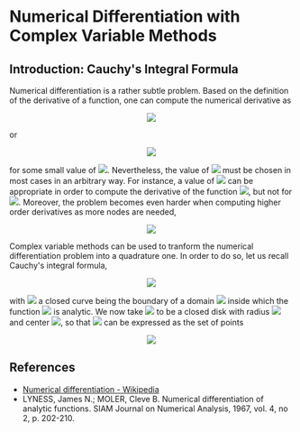# Numerical Differentiation with Complex Variable Methods

## Introduction: Cauchy's Integral Formula

Numerical differentiation is a rather subtle problem. Based on the definition of the derivative of a function, one can compute the numerical derivative as

<p align="center">
  <img src="https://latex.codecogs.com/gif.latex?f%5E%5Cprime%20%5Cleft%28%20x%20%5Cright%29%20%3D%20%5Cfrac%7Bf%20%5Cleft%28%20x%20&plus;%20h%20%5Cright%29%20-%20f%20%5Cleft%28%20x%20%5Cright%29%7D%7Bh%7D%20&plus;%20%5Cmathcal%7BO%7D%20%5Cleft%28%20h%5E2%20%5Cright%29%2C">
</p>

or

<p align="center">
  <img src="https://latex.codecogs.com/gif.latex?f%5E%5Cprime%20%5Cleft%28%20x%20%5Cright%29%20%3D%20%5Cfrac%7Bf%20%5Cleft%28%20x%20&plus;%20h%20%5Cright%29%20-%20f%20%5Cleft%28%20x%20-%20h%20%5Cright%29%7D%7B2%20h%7D%20&plus;%20%5Cmathcal%7BO%7D%20%5Cleft%28%20h%5E3%20%5Cright%29%2C">
</p>

for some small value of <img src="https://latex.codecogs.com/gif.latex?h">. Nevertheless, the value of <img src="https://latex.codecogs.com/gif.latex?h"> must be chosen in most cases in an arbitrary way. For instance, a value of <img src="https://latex.codecogs.com/gif.latex?10%5E%7B-3%7D"> can be appropriate in order to compute the derivative of the function <img src="https://latex.codecogs.com/gif.latex?%5Csin%20x">, but not for <img src="https://latex.codecogs.com/gif.latex?%5Csin%20%5Cleft%28%2010%5E5%20x%20%5Cright%29">. Moreover, the problem becomes even harder when computing higher order derivatives as more nodes are needed,

<p align="center">
  <img src="https://latex.codecogs.com/gif.latex?f%5E%7B%5Cprime%20%5Cprime%7D%20%5Cleft%28%20x%20%5Cright%29%20%3D%20%5Cfrac%7Bf%20%5Cleft%28%20x%20&plus;%20h%20%5Cright%29%20&plus;%20f%20%5Cleft%28%20x%20-%20h%20%5Cright%29%20-%202%20f%20%5Cleft%28%20x%20%5Cright%29%7D%7Bh%5E2%7D%20&plus;%20%5Cmathcal%7BO%7D%20%5Cleft%28%20h%5E4%20%5Cright%29.">
</p>

Complex variable methods can be used to tranform the numerical differentiation problem into a quadrature one. In order to do so, let us recall Cauchy's integral formula,

<p align="center">
  <img src="https://latex.codecogs.com/gif.latex?f%5E%7B%5Cleft%28%20n%20%5Cright%29%7D%20%5Cleft%28%20z_0%20%5Cright%29%20%3D%20%5Cfrac%7Bn%21%7D%7B2%20%5Cpi%20i%7D%20%5Coint_%7B%5Cgamma%7D%20%5Cfrac%7Bf%20%5Cleft%28%20z%20%5Cright%29%7D%7B%5Cleft%28%20z%20-%20z_0%20%5Cright%29%5E%7Bn&plus;1%7D%7D%20%5Cmathrm%7Bd%7Dz%2C">
</p>

with <img src="https://latex.codecogs.com/gif.latex?%5Cgamma"> a closed curve being the boundary of a domain <img src="https://latex.codecogs.com/gif.latex?D"> inside which the function <img src="https://latex.codecogs.com/gif.latex?f%20%5Cleft%28%20z%20%5Cright%29%3A%20%5Cmathbb%7BC%7D%20%5Crightarrow%20%5Cmathbb%7BC%7D"> is analytic. We now take <img src="https://latex.codecogs.com/gif.latex?D_r"> to be a closed disk with radius <img src="https://latex.codecogs.com/gif.latex?r"> and center <img src="https://latex.codecogs.com/gif.latex?z_0">, so that <img src="https://latex.codecogs.com/gif.latex?%5Cgamma"> can be expressed as the set of points 

<p align="center">
  <img src="https://latex.codecogs.com/gif.latex?z%20%3D%20z_0%20&plus;%20r%20e%5E%7Bi%20%5Ctheta%7D%2C%20%5Cquad%200%20%5Cleq%20%5Ctheta%20%3C%202%20%5Cpi.">
</p>



## References

* [Numerical differentiation - Wikipedia](https://en.wikipedia.org/wiki/Numerical_differentiation)
* LYNESS, James N.; MOLER, Cleve B. Numerical differentiation of analytic functions. SIAM Journal on Numerical Analysis, 1967, vol. 4, no 2, p. 202-210.
